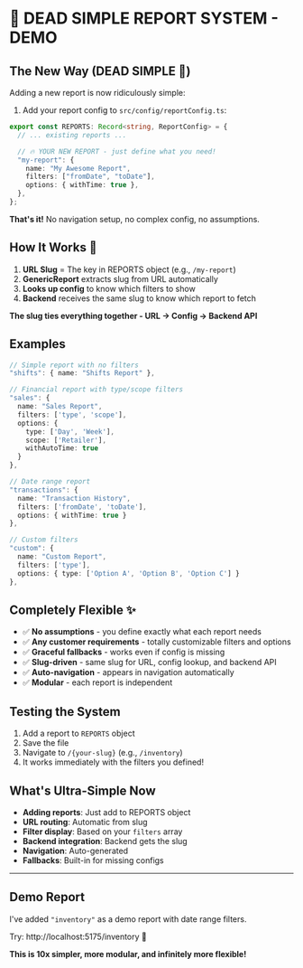 # 🎯 DEAD SIMPLE REPORT SYSTEM - DEMO

## The New Way (DEAD SIMPLE 🚀)

Adding a new report is now ridiculously simple:

1. Add your report config to `src/config/reportConfig.ts`:

```typescript
export const REPORTS: Record<string, ReportConfig> = {
  // ... existing reports ...

  // 🔥 YOUR NEW REPORT - just define what you need!
  "my-report": {
    name: "My Awesome Report",
    filters: ["fromDate", "toDate"],
    options: { withTime: true },
  },
};
```

**That's it!** No navigation setup, no complex config, no assumptions.

## How It Works 🎯

1. **URL Slug** = The key in REPORTS object (e.g., `/my-report`)
2. **GenericReport** extracts slug from URL automatically
3. **Looks up config** to know which filters to show
4. **Backend** receives the same slug to know which report to fetch

**The slug ties everything together - URL → Config → Backend API**

## Examples

```typescript
// Simple report with no filters
"shifts": { name: "Shifts Report" },

// Financial report with type/scope filters
"sales": {
  name: "Sales Report",
  filters: ['type', 'scope'],
  options: {
    type: ['Day', 'Week'],
    scope: ['Retailer'],
    withAutoTime: true
  }
},

// Date range report
"transactions": {
  name: "Transaction History",
  filters: ['fromDate', 'toDate'],
  options: { withTime: true }
},

// Custom filters
"custom": {
  name: "Custom Report",
  filters: ['type'],
  options: { type: ['Option A', 'Option B', 'Option C'] }
},
```

## Completely Flexible ✨

- ✅ **No assumptions** - you define exactly what each report needs
- ✅ **Any customer requirements** - totally customizable filters and options
- ✅ **Graceful fallbacks** - works even if config is missing
- ✅ **Slug-driven** - same slug for URL, config lookup, and backend API
- ✅ **Auto-navigation** - appears in navigation automatically
- ✅ **Modular** - each report is independent

## Testing the System

1. Add a report to `REPORTS` object
2. Save the file
3. Navigate to `/{your-slug}` (e.g., `/inventory`)
4. It works immediately with the filters you defined!

## What's Ultra-Simple Now

- **Adding reports**: Just add to REPORTS object
- **URL routing**: Automatic from slug
- **Filter display**: Based on your `filters` array
- **Backend integration**: Backend gets the slug
- **Navigation**: Auto-generated
- **Fallbacks**: Built-in for missing configs

---

## Demo Report

I've added `"inventory"` as a demo report with date range filters.

Try: http://localhost:5175/inventory 🎉

**This is 10x simpler, more modular, and infinitely more flexible!**
